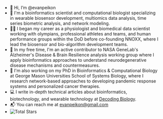 - 👋 Hi, I’m @evanpeikon
- 🧪 I'm a bioinformatics scientist and computational biologist specializing in wearable biosensor development, multiomics data analysis, time series biometric analysis, and network modeling.
- 🏋️‍♂️ I began my career as a physiologist and biomedical data scientist working with olympians, professional athletes and teams, and human performance groups within the DoD before co-founding NNOXX, where I lead the biosensor and bio-algorithm development teams.
- 🚀 In my free time, I'm an active contributor to NASA GeneLab's Alzheimer's Disease & Brain Resilience analysis working group where I apply bioinformatics approaches to understand neurodegenerative disease mechanisms and countermeasures. 
- 🧬 I'm also working on my PhD in Bioinformatics & Computational Biology at George Mason Universities School of Systems Biology, where I  research network-based approaches to developing pandemic response systems and personalized cancer therapies. 
- 💻 I write in-depth technical articles about bioinformatics, biotechnology, and wearable technology at [Decoding Biology](https://decodingbiology.substack.com ).
- 📬 You can reach me at evanpeikon@gmail.com
- ![Total Stars](https://img.shields.io/github/stars/evanpeikon?style=social)

<!---
evanpeikon/evanpeikon is a ✨ special ✨ repository because its `README.md` (this file) appears on your GitHub profile.
You can click the Preview link to take a look at your changes.
--->
